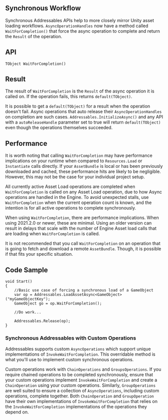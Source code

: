 ## Synchronous Workflow
Synchronous Addressables APIs help to more closely mirror Unity asset loading workflows.  `AsyncOperationHandles` now have a method called `WaitForCompletion()` that force the async operation to complete and return the `Result` of the operation.

## API
`TObject WaitForCompletion()`

## Result
The result of `WaitForCompletion` is the `Result` of the async operation it is called on.  If the operation fails, this returns `default(TObject)`.

It is possible to get a `default(TObject)` for a result when the operation doesn't fail.  Async operations that auto release their `AsyncOperationHandles` on completion are such cases.  `Addressables.InitializeAsync()` and any API with a `autoReleaseHandle` parameter set to true will return `default(TObject)` even though the operations themselves succeeded.

## Performance
It is worth noting that calling `WaitForCompletion` may have performance implications on your runtime when compared to `Resources.Load` or `Instantiate` calls directly.  If your `AssetBundle` is local or has been previously downloaded and cached, these performance hits are likely to be negligible.  However, this may not be the case for your individual project setup.

All currently active Asset Load operations are completed when `WaitForCompletion` is called on any Asset Load operation, due to how Async operations are handled in the Engine. To avoid unexpected stalls, use `WaitForCompletion` when the current operation count is known, and the intention is for all active operations to complete synchronously.

When using `WaitForCompletion`, there are performance implications. When using 2021.2.0 or newer, these are minimal. Using an older version can result in delays that scale with the number of Engine Asset load calls that are loading when `WaitForCompletion` is called.

It is not recommended that you call `WaitForCompletion` on an operation that is going to fetch and download a remote `AssetBundle`.  Though, it is possible if that fits your specific situation. 

## Code Sample
```
void Start()
{
    //Basic use case of forcing a synchronous load of a GameObject
    var op = Addressables.LoadAssetAsync<GameObject>("myGameObjectKey");
    GameObject go = op.WaitForCompletion();
    
    //Do work...
    
    Addressables.Release(op);
}
```
### Synchronous Addressables with Custom Operations
Addressables supports custom `AsyncOperations` which support unique implementations of `InvokeWaitForCompletion`.  This overridable method is what you'll use to implement custom synchronous operations.

Custom operations work with `ChainOperations` and `GroupsOperations`.  If you require chained operations to be completed synchronously, ensure that your custom operations implement `InvokeWaitForCompletion` and create a `ChainOperation` using your custom operations.  Similarly, `GroupOperations` are well suited to ensure a collection of `AsyncOperations`, including custom operations, complete together.  Both `ChainOperation` and `GroupOperation` have their own implementations of `InvokeWaitForCompletion` that relies on the `InvokeWaitForCompletion` implementations of the operations they depend on.